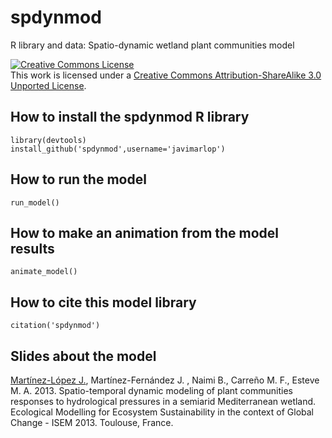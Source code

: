 spdynmod
========

R library and data: Spatio-dynamic wetland plant communities model

<a rel="license" href="http://creativecommons.org/licenses/by-sa/3.0/deed.en_US"><img alt="Creative Commons License" style="border-width:0" src="http://i.creativecommons.org/l/by-sa/3.0/88x31.png" /></a><br />This work is licensed under a <a rel="license" href="http://creativecommons.org/licenses/by-sa/3.0/deed.en_US">Creative Commons Attribution-ShareAlike 3.0 Unported License</a>.

## How to install the spdynmod R library

```
library(devtools)
install_github('spdynmod',username='javimarlop')
```

## How to run the model

```
run_model()
```

## How to make an animation from the model results

```
animate_model()
```

## How to cite this model library

```
citation('spdynmod')
```

## Slides about the model

[Martínez-López J.](http://webs.um.es/javier.martinez/miwiki/doku.php), Martínez-Fernández J. , Naimi B., Carreño M. F., Esteve M. A. 2013. Spatio-temporal dynamic modeling of plant communities responses to hydrological pressures in a semiarid Mediterranean wetland. Ecological Modelling for Ecosystem Sustainability in the context of Global Change - ISEM 2013. Toulouse, France.

